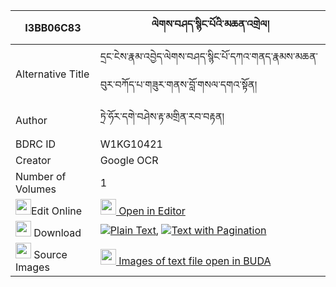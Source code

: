 |I3BB06C83|ལེགས་བཤད་སྙིང་པོའི་མཆན་འགྲེལ། 
| --- | --- 
|Alternative Title |དྲང་ངེས་རྣམ་འབྱེད་ལེགས་བཤད་སྙིང་པོ་དཀའ་གནད་རྣམས་མཆན་བུར་བཀོད་པ་གཟུར་གནས་བློ་གསལ་དགའ་སྟོན།
|Author| ཏྲེ་ཧོར་དགེ་བཤེས་རྟ་མགྲིན་རབ་བརྟན།
|BDRC ID | W1KG10421
|Creator | Google OCR
|Number of Volumes| 1
|<img width="25" src="https://img.icons8.com/color/25/000000/edit-property.png">Edit Online| [<img width="25" src="https://avatars.githubusercontent.com/u/45091458?s=200&v=4"> Open in Editor](http://editor.openpecha.org/I3BB06C83)
|<img width="25" src="https://img.icons8.com/fluent/48/000000/download-2.png"/>  Download | [![](https://img.icons8.com/color/20/000000/txt.png)Plain Text](https://github.com/Openpecha/I3BB06C83/releases/download/v1/lekshe_nyingpo_i_chendrel_plain_I3BB06C83.zip), [![](https://img.icons8.com/color/20/000000/txt.png)Text with Pagination](https://github.com/Openpecha/I3BB06C83/releases/download/v1/lekshe_nyingpo_i_chendrel_pages_I3BB06C83.zip)
|<img width="25" src="https://img.icons8.com/plasticine/100/000000/pictures-folder.png"/>  Source Images | [<img width="25" src="https://library.bdrc.io/icons/BUDA-small.svg"> Images of text file open in BUDA](https://library.bdrc.io/show/bdr:W1KG10421)